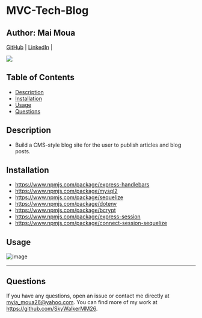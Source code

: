 # MVC-Tech-Blog
## Author: Mai Moua 
[GitHub](https://github.com/SkyWalkerMM26) | [LinkedIn](https://www.linkedin.com/in/mai-moua-69a50517a/) | 

<img src="https://img.shields.io/badge/LICENSE-MIT-COLOR.svg?logo=LOGO">

## Table of Contents 

- [Description](#description)
- [Installation](#installation)
- [Usage](#usage)
- [Questions](#questions)

## Description

* Build a CMS-style blog site for the user to publish articles and blog posts.

## Installation

* https://www.npmjs.com/package/express-handlebars
* https://www.npmjs.com/package/mysql2
* https://www.npmjs.com/package/sequelize
* https://www.npmjs.com/package/dotenv
* https://www.npmjs.com/package/bcrypt
* https://www.npmjs.com/package/express-session
* https://www.npmjs.com/package/connect-session-sequelize 

## Usage
![image](https://user-images.githubusercontent.com/113512061/200767857-ad91e53d-eb5a-43b3-95ea-dae2163d4abc.png)

----

## Questions
If you have any questions, open an issue or contact me directly at myia_moua26@yahoo.com. You can find more of my work at https://github.com/SkyWalkerMM26.
